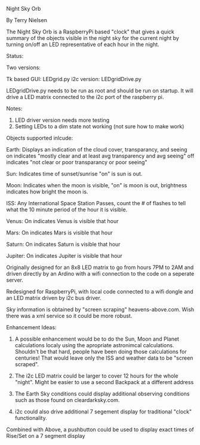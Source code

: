 Night Sky Orb

By Terry Nielsen

The Night Sky Orb is a RaspberryPi based "clock" that gives a quick summary
of the objects visible in the night sky for the current night by turning 
on/off an LED representative of each hour in the night.

Status:

Two versions: 

Tk based GUI: LEDgrid.py
i2c version: LEDgridDrive.py

LEDgridDrive.py needs to be run as root and should be run on startup. 
It will drive a LED matrix connected to the i2c port of the raspberry pi. 

Notes: 

1. LED driver version needs more testing
2. Setting LEDs to a dim state not working (not sure how to make work)


Objects supported inlcude:

Earth: Displays an indication of the cloud cover, transparancy, and seeing
   on indicates "mostly clear and at least avg transparency and avg seeing"
   off indicates "not clear or poor transparancy or poor seeing"

Sun: Indicates time of sunset/sunrise "on" is sun is out.

Moon: Indicates when the moon is visible, "on" is moon is out, brightness 
    indicates how bright the moon is.

ISS: Any International Space Station Passes, count the # of flashes 
    to tell what the 10 minute period of the hour it is visible.

Venus: On indicates Venus is visible that hour 

Mars: On indicates Mars is visible that hour

Saturn: On indicates Saturn is visible that hour

Jupiter: On indicates Jupiter is visible that hour


Originally designed for an 8x8 LED matrix to go from hours 7PM to 2AM and 
driven directly by an Ardino with a wifi connection to the code on a 
seperate server.

Redesigned for RaspberryPi, with local code connected to a wifi dongle 
and an LED matrix driven by i2c bus driver.

Sky information is obtained by "screen scraping" heavens-above.com. Wish
there was a xml service so it could be more robust. 


Enhancement Ideas:

1. A possible enhancement would be to do the Sun, Moon and Planet calculations
localy using the apropriate astronimcal calculations. Shouldn't be that hard,
people have been doing those calculations for centuries! That would leave only 
the ISS and weather data to be "screen scraped".

2. The i2c LED matrix could be larger to cover 12 hours for the whole "night". 
Might be easier to use a second Backpack at a different address

3. The Earth Sky conditions could display additional observing conditions 
such as those found on cleardarksky.com.

4. i2c could also drive additional 7 segement display for 
traditional "clock" functionality.

Combined with Above, a pushbutton could be used to display exact 
times of Rise/Set on a 7 segment display
